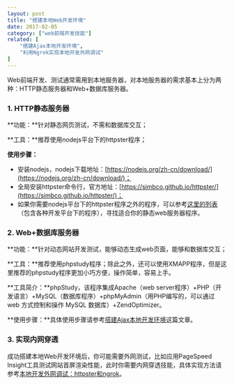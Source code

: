 ```yaml
---
layout: post
title: "搭建本地Web开发环境"
date: 2017-02-05
category: ["web前端开发技能"]
related: [
    "搭建Ajax本地开发环境",
    "利用Ngrok实现本地开发外网调试"
]
---
```


Web前端开发、测试通常需用到本地服务器，对本地服务器的需求基本上分为两种：HTTP静态服务器和Web+数据库服务器。

### 1. HTTP静态服务器

**功能：**针对静态网页测试，不需和数据库交互；

**工具：**推荐使用nodejs平台下的httpster程序；

**使用步骤：**

 + 安装nodejs，nodejs下载地址：[https://nodejs.org/zh-cn/download/](https://nodejs.org/zh-cn/download/)；
 + 全局安装httpster命令行，官方地址：[https://simbco.github.io/httpster/](https://simbco.github.io/httpster/)；
 + 如果你需要nodejs平台下的httpster程序之外的程序，可以参考[这里的列表](https://gist.github.com/willurd/5720255)（包含各种开发平台下的程序），寻找适合你的静态web服务器程序。

### 2. Web+数据库服务器

**功能：**针对动态网站开发测试，能够动态生成web页面，能够和数据库交互；

**工具：**推荐使用phpstudy程序；除此之外，还可以使用XMAPP程序，但是这里推荐的phpstudy程序更加小巧方便，操作简单，容易上手。

**工具简介：**phpStudy，该程序集成Apache（web server程序）+PHP（开发语言）+MySQL（数据库程序）+phpMyAdmin（用PHP编写的，可以通过 web 方式控制和操作 MySQL 数据库）+ZendOptimizer。

**使用步骤：**具体使用步骤请参考[搭建Ajax本地开发环境](build-local-server-for-ajax-development.html#post)这篇文章。

### 3. 实现内网穿透

成功搭建本地Web开发环境后，你可能需要外网测试，比如应用PageSpeed Insight工具测试网站首屏渲染性能，此时你需要内网穿透技能，具体实现方法请参考[本地开发外网调试：httpster和ngrok](build-a-local-server.html#post)。